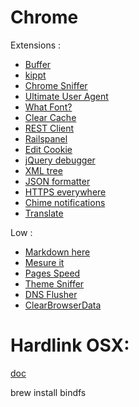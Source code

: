 # Chrome
Extensions :

- [Buffer](https://chrome.google.com/webstore/detail/buffer/noojglkidnpfjbincgijbaiedldjfbhh)
- [kippt](https://chrome.google.com/webstore/detail/kippt/pjldngiecbcfldpghnimmdelafenmbni)
- [Chrome Sniffer](https://chrome.google.com/webstore/detail/chrome-sniffer/homgcnaoacgigpkkljjjekpignblkeae)
- [Ultimate User Agent](https://chrome.google.com/webstore/detail/ultimate-user-agent-switc/ljfpjnehmoiabkefmnjegmpdddgcdnpo)
- [What Font?](https://chrome.google.com/webstore/detail/whatfont/jabopobgcpjmedljpbcaablpmlmfcogm)
- [Clear Cache](https://chrome.google.com/webstore/detail/clear-cache/cppjkneekbjaeellbfkmgnhonkkjfpdn?utm_source=chrome-ntp-icon)
- [REST Client](https://chrome.google.com/webstore/detail/advanced-rest-client/hgmloofddffdnphfgcellkdfbfbjeloo)
- [Railspanel](https://chrome.google.com/webstore/detail/railspanel/gjpfobpafnhjhbajcjgccbbdofdckggg?hl=en)
- [Edit Cookie](https://chrome.google.com/webstore/detail/edit-this-cookie/fngmhnnpilhplaeedifhccceomclgfbg?hl=en)
- [jQuery debugger](https://chrome.google.com/webstore/detail/jquery-debugger/dbhhnnnpaeobfddmlalhnehgclcmjimi/reviews?hl=en)
- [XML tree](https://chrome.google.com/webstore/detail/xml-tree/gbammbheopgpmaagmckhpjbfgdfkpadb/related?hl=en)
- [JSON formatter](https://chrome.google.com/webstore/detail/json-formatter/bcjindcccaagfpapjjmafapmmgkkhgoa/details?hl=en)
- [HTTPS everywhere](https://chrome.google.com/webstore/detail/https-everywhere/gcbommkclmclpchllfjekcdonpmejbdp?hl=en)
- [Chime notifications](https://chrome.google.com/webstore/detail/chime/lkdfkbkkfdhhfnhgbphecddnpfnoedke?hl=en)
- [Translate](https://chrome.google.com/webstore/detail/instant-translate/ihmgiclibbndffejedjimfjmfoabpcke/related?hl=en)

Low :

- [Markdown here](https://chrome.google.com/webstore/detail/markdown-here/elifhakcjgalahccnjkneoccemfahfoa?hl=en)
- [Mesure it](https://chrome.google.com/webstore/detail/measureit/aonjhmdcgbgikgjapjckfkefpphjpgma?hl=en)
- [Pages Speed](https://chrome.google.com/webstore/detail/pagespeed-insights-by-goo/gplegfbjlmmehdoakndmohflojccocli?hl=en)
- [Theme Sniffer](https://chrome.google.com/webstore/detail/theme-sniffer/kihhefcbenhkjgjhchanjfhhflaojldn)
- [DNS Flusher](https://chrome.google.com/webstore/detail/dns-flusher-for-chrome/fegcjmebpcoihkfdjilmnemfkgjbneol)
- [ClearBrowserData](https://chrome.google.com/webstore/search-extensions/ClearBrowserData)


# Hardlink OSX:
[doc](http://code.google.com/p/bindfs/)

  brew install bindfs
